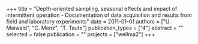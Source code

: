 +++
title = "Depth-oriented sampling, seasonal effects and impact of intermittent operation - Documentation of data acquisition and results from field and laboratory experiments"
date = 2011-01-01
authors = ["U. Maiwald", "C. Menz", "T. Taute"]
publication_types = ["4"]
abstract = ""
selected = false
publication = ""
projects = ["wellma2"]
+++

